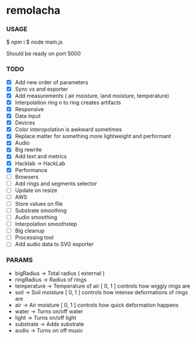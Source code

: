 # remolacha

### USAGE

$ npm i
$ node main.js

Should be ready on port 5000

### TODO

- [x] Add new order of parameters
- [x] Sync vs and exporter
- [x] Add measurements ( air moisture, land moisture, temperature)
- [x] Interpolation ring n to ring creates artifacts
- [x] Responsive
- [x] Data input
- [x] Devices
- [x] Color interopolation is awkward sometimes
- [x] Replace matter for something more lightweight and performant
- [x] Audio
- [x] Big rewrite
- [x] Add text and metrics
- [x] Hacklab -> HackLab
- [x] Performance
- [ ] Browsers
- [ ] Add rings and segments selector
- [ ] Update on resize
- [ ] AWS
- [ ] Store values on file
- [ ] Substrate smoothing
- [ ] Audio smoothing
- [ ] Interpolation smoothstep
- [ ] Big cleanup
- [ ] Processing tool
- [ ] Add audio data to SVG exporter

### PARAMS

* bigRadius -> Total radius ( external )
* ringRadius -> Radius of rings
* temperature -> Temperature of air [ 0, 1 ] controls how wiggly rings are
* soil -> Soil moisture [ 0, 1 ] controls how intense deformations of rings are
* air -> Air moisture [ 0, 1 ] controls how quick deformation happens
* water -> Turns on/off water
* light -> Turns on/off light
* substrate -> Adds substrate
* audio -> Turns on off music
